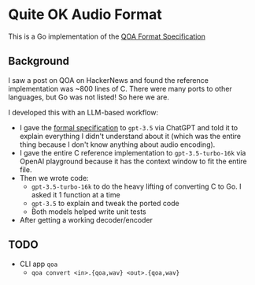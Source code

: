 # Quite OK Audio Format
This is a Go implementation of the [QOA Format Specification](https://qoaformat.org/)

## Background
I saw a post on QOA on HackerNews and found the reference implementation was ~800 lines of C. There were many ports to other languages, but Go was not listed! So here we are.

I developed this with an LLM-based workflow:
- I gave the [formal specification](https://qoaformat.org/qoa-specification.pdf) to `gpt-3.5` via ChatGPT and told it to explain everything I didn't understand about it (which was the entire thing because I don't know anything about audio encoding).
- I gave the entire C reference implementation to `gpt-3.5-turbo-16k` via OpenAI playground because it has the context window to fit the entire file.
- Then we wrote code:
    - `gpt-3.5-turbo-16k` to do the heavy lifting of converting C to Go. I asked it 1 function at a time
    - `gpt-3.5` to explain and tweak the ported code
    - Both models helped write unit tests
- After getting a working decoder/encoder

## TODO
- CLI app `qoa`
    - `qoa convert <in>.{qoa,wav} <out>.{qoa,wav}`

